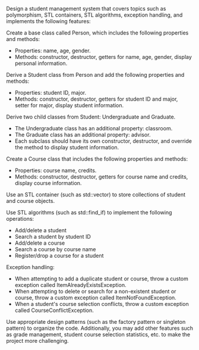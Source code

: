 Design a student management system that covers topics such as polymorphism, STL containers, STL algorithms, exception handling, and implements the following features:

Create a base class called Person, which includes the following properties and methods:
- Properties: name, age, gender.
- Methods: constructor, destructor, getters for name, age, gender, display personal information.

Derive a Student class from Person and add the following properties and methods:
- Properties: student ID, major.
- Methods: constructor, destructor, getters for student ID and major, setter for major, display student information.

Derive two child classes from Student: Undergraduate and Graduate.
- The Undergraduate class has an additional property: classroom.
- The Graduate class has an additional property: advisor.
- Each subclass should have its own constructor, destructor, and override the method to display student information.

Create a Course class that includes the following properties and methods:
- Properties: course name, credits.
- Methods: constructor, destructor, getters for course name and credits, display course information.

Use an STL container (such as std::vector) to store collections of student and course objects.

Use STL algorithms (such as std::find_if) to implement the following operations:
- Add/delete a student
- Search a student by student ID
- Add/delete a course
- Search a course by course name
- Register/drop a course for a student

Exception handling:
- When attempting to add a duplicate student or course, throw a custom exception called ItemAlreadyExistsException.
- When attempting to delete or search for a non-existent student or course, throw a custom exception called ItemNotFoundException.
- When a student's course selection conflicts, throw a custom exception called CourseConflictException.

Use appropriate design patterns (such as the factory pattern or singleton pattern) to organize the code. Additionally, you may add other features such as grade management, student course selection statistics, etc. to make the project more challenging.

